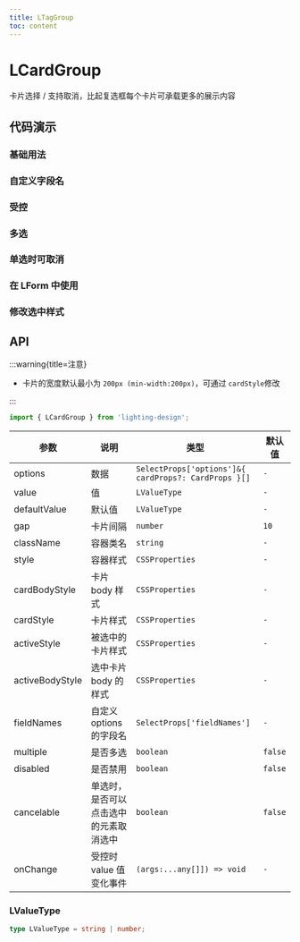 ```yaml
---
title: LTagGroup
toc: content
---
```


# LCardGroup

卡片选择 / 支持取消，比起复选框每个卡片可承载更多的展示内容

## 代码演示

### 基础用法

<code src='./demos/Demo1.tsx'></code>

### 自定义字段名

<code src='./demos/Demo7.tsx'></code>

### 受控

<code src='./demos/Demo3.tsx'></code>

### 多选

<code src='./demos/Demo2.tsx'></code>

### 单选时可取消

<code src='./demos/Demo5.tsx'></code>

### 在 LForm 中使用

<!-- <code src='./demos/Demo4.tsx'></code> -->

### 修改选中样式

<code src='./demos/Demo6.tsx'></code>

## API

:::warning{title=注意}

- 卡片的宽度默认最小为 `200px (min-width:200px)`，可通过 `cardStyle`修改

:::

```ts
import { LCardGroup } from 'lighting-design';
```

| 参数            | 说明                                   | 类型                                                 | 默认值  |
| --------------- | -------------------------------------- | ---------------------------------------------------- | ------- |
| options         | 数据                                   | `SelectProps['options']&{ cardProps?: CardProps }[]` | `-`     |
| value           | 值                                     | `LValueType`                                         | `-`     |
| defaultValue    | 默认值                                 | `LValueType`                                         | `-`     |
| gap             | 卡片间隔                               | `number`                                             | `10`    |
| className       | 容器类名                               | `string`                                             | `-`     |
| style           | 容器样式                               | `CSSProperties`                                      | `-`     |
| cardBodyStyle   | 卡片 body 样式                         | `CSSProperties`                                      | `-`     |
| cardStyle       | 卡片样式                               | `CSSProperties`                                      | `-`     |
| activeStyle     | 被选中的卡片样式                       | `CSSProperties`                                      | `-`     |
| activeBodyStyle | 选中卡片 body 的样式                   | `CSSProperties`                                      | `-`     |
| fieldNames      | 自定义 options 的字段名                | `SelectProps['fieldNames']`                          | `-`     |
| multiple        | 是否多选                               | `boolean`                                            | `false` |
| disabled        | 是否禁用                               | `boolean`                                            | `false` |
| cancelable      | 单选时，是否可以点击选中的元素取消选中 | `boolean`                                            | `false` |
| onChange        | 受控时 value 值变化事件                | `(args:...any[]]) => void`                           | `- `    |

### LValueType

```ts
type LValueType = string | number;
```
